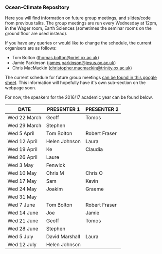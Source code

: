 ### Ocean-Climate Repository

Here you will find information on future group meetings, and slides/code from previous talks. The group meetings are run every Wednesday at 12pm, in the Wager room, Earth Sciences (sometimes the seminar rooms on the ground floor are used instead). 

If you have any queries or would like to change the schedule, the current organisers are as follows:

* Tom Bolton (thomas.bolton@oriel.ox.ac.uk)
* Jamie Parkinson (james.parkinson@jesus.ox.ac.uk)
* Chris MacMackin (christopher.macmackin@trinity.ox.ac.uk)

The current schedule for future group meetings [can be found in this google sheet](https://docs.google.com/spreadsheets/d/11S_bHZrkATnQsYqUyf3dwCsAEZUEdZSv06rGa5GjDLI/edit#gid=0). This information will hopefully have it's own sub-section on the webpage soon. 

For now, the speakers for the 2016/17 academic year can be found below.

| DATE         | PRESENTER 1    | PRESENTER 2   |
|--------------|----------------|---------------|
| Wed 22 March | Geoff          | Tomos         |
| Wed 29 March | Stephen        |               |
| Wed 5 April  | Tom Bolton     | Robert Fraser |
| Wed 12 April | Helen Johnson  | Laura         |
| Wed 19 April | Ke             | Claudia       |
| Wed 26 April | Laure          |               |
| Wed 3 May    | Fenwick        |               |
| Wed 10 May   | Chris M        | Chris O       |
| Wed 17 May   | Sam            | Kevin         |
| Wed 24 May   | Joakim         | Graeme        |
| Wed 31 May   |                |               |
| Wed 7 June   | Tom Bolton     | Robert Fraser |
| Wed 14 June  | Joe            | Jamie         |
| Wed 21 June  | Geoff          | Tomos         |
| Wed 28 June  | Stephen        |               |
| Wed 5 July   | David Marshall | Laura         |
| Wed 12 July  | Helen Johnson  |               |
